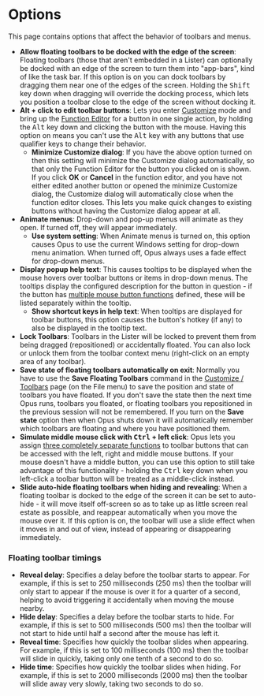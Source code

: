 # Options

This page contains options that affect the behavior of toolbars and menus.

- **Allow floating toolbars to be docked with the edge of the screen**: Floating toolbars (those that aren't embedded in a Lister) can optionally be docked with an edge of the screen to turn them into "app-bars", kind of like the task bar. If this option is on you can dock toolbars by dragging them near one of the edges of the screen. Holding the <kbd>Shift</kbd> key down when dragging will override the docking process, which lets you position a toolbar close to the edge of the screen without docking it.
- **Alt + click to edit toolbar buttons**: Lets you enter [Customize](/Manual/customize/README.md) mode and bring up the [Function Editor](/Manual/customize/creating_your_own_buttons/command_editor/README.md) for a button in one single action, by holding the <kbd>Alt</kbd> key down and clicking the button with the mouse. Having this option on means you can't use the <kbd>Alt</kbd> key with any buttons that use qualifier keys to change their behavior.
  - **Minimize Customize dialog**: If you have the above option turned on then this setting will minimize the Customize dialog automatically, so that only the Function Editor for the button you clicked on is shown. If you click **OK** or **Cancel** in the function editor, and you have not either edited another button or opened the minimize Customize dialog, the Customize dialog will automatically close when the function editor closes. This lets you make quick changes to existing buttons without having the Customize dialog appear at all.
- **Animate menus**: Drop-down and pop-up menus will animate as they open. If turned off, they will appear immediately.
  - **Use system setting**: When Animate menus is turned on, this option causes Opus to use the current Windows setting for drop-down menu animation. When turned off, Opus always uses a fade effect for drop-down menus.
- **Display popup help text**: This causes tooltips to be displayed when the mouse hovers over toolbar buttons or items in drop-down menus. The tooltips display the configured description for the button in question - if the button has [multiple mouse button functions](/Manual/customize/creating_your_own_buttons/editing_the_toolbar/multiple_function_buttons.md) defined, these will be listed separately within the tooltip.
  - **Show shortcut keys in help text**: When tooltips are displayed for toolbar buttons, this option causes the button's hotkey (if any) to also be displayed in the tooltip text.
- **Lock Toolbars**: Toolbars in the Lister will be locked to prevent them from being dragged (repositioned) or accidentally floated. You can also lock or unlock them from the toolbar context menu (right-click on an empty area of any toolbar).
- **Save state of floating toolbars automatically on exit**: Normally you have to use the **Save Floating Toolbars** command in the [Customize / Toolbars](/Manual/customize/the_customize_dialog/toolbars.md) page (on the File menu) to save the position and state of toolbars you have floated. If you don't save the state then the next time Opus runs, toolbars you floated, or floating toolbars you repositioned in the previous session will not be remembered. If you turn on the **Save state** option then when Opus shuts down it will automatically remember which toolbars are floating and where you have positioned them.
- **Simulate middle mouse click with <kbd>Ctrl</kbd> + left click**: Opus lets you assign [three completely separate functions](/Manual/customize/creating_your_own_buttons/editing_the_toolbar/multiple_function_buttons.md) to toolbar buttons that can be accessed with the left, right and middle mouse buttons. If your mouse doesn't have a middle button, you can use this option to still take advantage of this functionality - holding the <kbd>Ctrl</kbd> key down when you left-click a toolbar button will be treated as a middle-click instead.
- **Slide auto-hide floating toolbars when hiding and revealing**: When a floating toolbar is docked to the edge of the screen it can be set to auto-hide - it will move itself off-screen so as to take up as little screen real estate as possible, and reappear automatically when you move the mouse over it. If this option is on, the toolbar will use a slide effect when it moves in and out of view, instead of appearing or disappearing immediately.

### Floating toolbar timings

- **Reveal delay**: Specifies a delay before the toolbar starts to appear. For example, if this is set to 250 milliseconds (250 ms) then the toolbar will only start to appear if the mouse is over it for a quarter of a second, helping to avoid triggering it accidentally when moving the mouse nearby.
- **Hide delay**: Specifies a delay before the toolbar starts to hide. For example, if this is set to 500 milliseconds (500 ms) then the toolbar will not start to hide until half a second after the mouse has left it.
- **Reveal time**: Specifies how quickly the toolbar slides when appearing. For example, if this is set to 100 milliseconds (100 ms) then the toolbar will slide in quickly, taking only one tenth of a second to do so.
- **Hide time**: Specifies how quickly the toolbar slides when hiding. For example, if this is set to 2000 milliseconds (2000 ms) then the toolbar will slide away very slowly, taking two seconds to do so.

